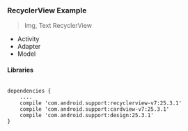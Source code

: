 ### RecyclerView Example

> Img, Text RecyclerView 

* Activity
* Adapter
* Model

#### Libraries
<pre><code> 
dependencies {
    ....
    compile 'com.android.support:recyclerview-v7:25.3.1'
    compile 'com.android.support:cardview-v7:25.3.1'
    compile 'com.android.support:design:25.3.1'
}
</code></pre>

